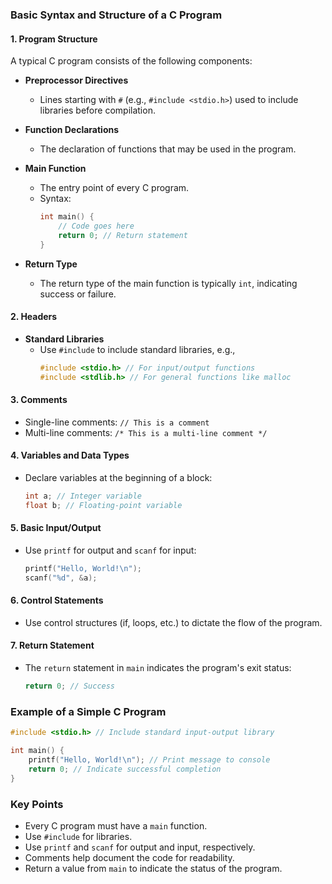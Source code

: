 ### Basic Syntax and Structure of a C Program

#### 1. **Program Structure**
A typical C program consists of the following components:

- **Preprocessor Directives**
  - Lines starting with `#` (e.g., `#include <stdio.h>`) used to include libraries before compilation.

- **Function Declarations**
  - The declaration of functions that may be used in the program.

- **Main Function**
  - The entry point of every C program.
  - Syntax:
    ```c
    int main() {
        // Code goes here
        return 0; // Return statement
    }
    ```

- **Return Type**
  - The return type of the main function is typically `int`, indicating success or failure.

#### 2. **Headers**
- **Standard Libraries**
  - Use `#include` to include standard libraries, e.g., 
    ```c
    #include <stdio.h> // For input/output functions
    #include <stdlib.h> // For general functions like malloc
    ```

#### 3. **Comments**
- Single-line comments: `// This is a comment`
- Multi-line comments: `/* This is a multi-line comment */`

#### 4. **Variables and Data Types**
- Declare variables at the beginning of a block:
  ```c
  int a; // Integer variable
  float b; // Floating-point variable
  ```

#### 5. **Basic Input/Output**
- Use `printf` for output and `scanf` for input:
  ```c
  printf("Hello, World!\n");
  scanf("%d", &a);
  ```

#### 6. **Control Statements**
- Use control structures (if, loops, etc.) to dictate the flow of the program.

#### 7. **Return Statement**
- The `return` statement in `main` indicates the program's exit status:
  ```c
  return 0; // Success
  ```

### Example of a Simple C Program
```c
#include <stdio.h> // Include standard input-output library

int main() {
    printf("Hello, World!\n"); // Print message to console
    return 0; // Indicate successful completion
}
```

### Key Points
- Every C program must have a `main` function.
- Use `#include` for libraries.
- Use `printf` and `scanf` for output and input, respectively.
- Comments help document the code for readability.
- Return a value from `main` to indicate the status of the program.